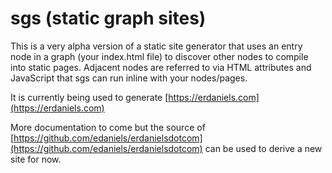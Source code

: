 # sgs (static graph sites)

This is a very alpha version of a static site generator that uses an entry node in a graph (your index.html file) to discover other nodes to compile into static pages. Adjacent nodes are referred to via HTML attributes and JavaScript that sgs can run inline with your nodes/pages.

It is currently being used to generate [https://erdaniels.com](https://erdaniels.com)

More documentation to come but the source of [https://github.com/edaniels/erdanielsdotcom](https://github.com/edaniels/erdanielsdotcom) can be used to derive a new site for now.
